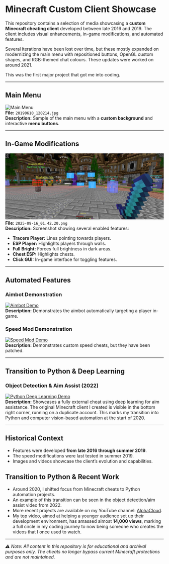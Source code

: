 # Minecraft Custom Client Showcase

This repository contains a selection of media showcasing a **custom Minecraft cheating client** developed between late 2016 and 2019. The client includes visual enhancements, in-game modifications, and automated features.

Several iterations have been lost over time, but these mostly expanded on modernizing the main menu with repositioned buttons, OpenGL custom shapes, and RGB-themed chat colours. These updates were worked on around 2021.

This was the first major project that got me into coding.

---

## Main Menu

![Main Menu](20190610_120214.jpg)  
**File:** `20190610_120214.jpg`  
**Description:** Sample of the main menu with a **custom background** and interactive **menu buttons**.

---

## In-Game Modifications

![In-Game Mods](2025-09-16_01.42.20.png)  
**File:** `2025-09-16_01.42.20.png`  
**Description:** Screenshot showing several enabled features:
- **Tracers Player:** Lines pointing towards players.  
- **ESP Player:** Highlights players through walls.  
- **Full Bright:** Forces full brightness in dark areas.  
- **Chest ESP:** Highlights chests.  
- **Click GUI:** In-game interface for toggling features.

---

## Automated Features

### Aimbot Demonstration

[![Aimbot Demo](https://img.youtube.com/vi/nKDFL9ZFfmo/0.jpg)](https://youtu.be/nKDFL9ZFfmo)  
**Description:** Demonstrates the aimbot automatically targeting a player in-game.  

### Speed Mod Demonstration

[![Speed Mod Demo](https://img.youtube.com/vi/L-1oZNYQuxU/0.jpg)](https://youtu.be/L-1oZNYQuxU)  
**Description:** Demonstrates custom speed cheats, but they have been patched.

---

## Transition to Python & Deep Learning

### Object Detection & Aim Assist (2022)

[![Python Deep Learning Demo](https://img.youtube.com/vi/seb8aCPnXJ4/0.jpg)](https://youtu.be/seb8aCPnXJ4)  
**Description:** Showcases a fully external cheat using deep learning for aim assistance. The original Minecraft client I created is visible in the bottom right corner, running on a duplicate account. This marks my transition into Python and computer vision-based automation at the start of 2020.

---

## Historical Context
- Features were developed **from late 2016 through summer 2019**.  
- The speed modifications were last tested in summer 2019.  
- Images and videos showcase the client’s evolution and capabilities.  

## Transition to Python & Recent Work
- Around 2020, I shifted focus from Minecraft cheats to Python automation projects.  
- An example of this transition can be seen in the object detection/aim assist video from 2022.  
- More recent projects are available on my YouTube channel: [AlphaCloud](https://www.youtube.com/@AlphaCloud).  
- My top video, aimed at helping a younger audience set up their development environment, has amassed almost **14,000 views**, marking a full circle in my coding journey to now being someone who creates the videos that I once used to watch.
---

*⚠️ Note: All content in this repository is for educational and archival purposes only. The cheats no longer bypass current Minecraft protections and are not maintained.*
